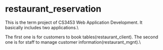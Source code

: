 # restaurant_reservation
This is the term project of CS3453 Web Application Development. It basically includes two applications.\

The first one is for customers to book tables(restaurant_client). The second one is for staff to manage customer information(restaurant_mgnt).\
